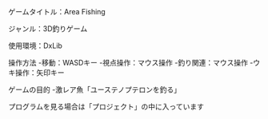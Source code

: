 ゲームタイトル：Area Fishing

ジャンル：3D釣りゲーム

使用環境：DxLib 

操作方法
-移動：WASDキー
-視点操作：マウス操作
-釣り関連：マウス操作
-ウキ操作：矢印キー

ゲームの目的
-激レア魚「ユーステノプテロンを釣る」

プログラムを見る場合は「プロジェクト」の中に入っています
